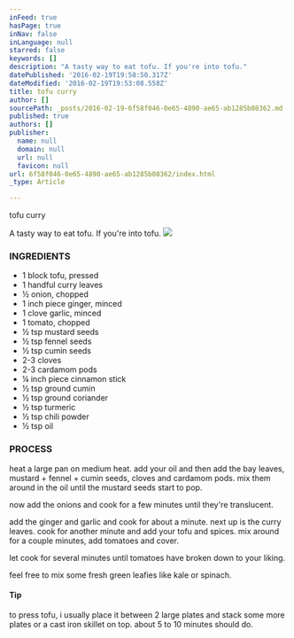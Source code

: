 ```yaml
---
inFeed: true
hasPage: true
inNav: false
inLanguage: null
starred: false
keywords: []
description: "A tasty way to eat tofu. If you're into tofu."
datePublished: '2016-02-19T19:58:50.317Z'
dateModified: '2016-02-19T19:53:08.558Z'
title: tofu curry
author: []
sourcePath: _posts/2016-02-19-6f58f046-0e65-4890-ae65-ab1285b08362.md
published: true
authors: []
publisher:
  name: null
  domain: null
  url: null
  favicon: null
url: 6f58f046-0e65-4890-ae65-ab1285b08362/index.html
_type: Article

---
```

tofu curry

A tasty way to eat tofu. If you're into tofu.
![](https://the-grid-user-content.s3-us-west-2.amazonaws.com/79641fb3-1045-407b-a6f0-697132409f5f.jpg)

### INGREDIENTS

* 1 block tofu, pressed
* 1 handful curry leaves
* ½ onion, chopped
* 1 inch piece ginger, minced
* 1 clove garlic, minced
* 1 tomato, chopped
* ½ tsp mustard seeds
* ½ tsp fennel seeds
* ½ tsp cumin seeds
* 2-3 cloves
* 2-3 cardamom pods
* ¼ inch piece cinnamon stick
* ½ tsp ground cumin
* ½ tsp ground coriander
* ½ tsp turmeric
* ½ tsp chili powder
* ½ tsp oil

### PROCESS

heat a large pan on medium heat. add your oil and then add the bay leaves, mustard + fennel + cumin seeds, cloves and cardamom pods. mix them around in the oil until the mustard seeds start to pop.

now add the onions and cook for a few minutes until they're translucent.

add the ginger and garlic and cook for about a minute. next up is the curry leaves. cook for another minute and add your tofu and spices. mix around for a couple minutes, add tomatoes and cover.

let cook for several minutes until tomatoes have broken down to your liking.

feel free to mix some fresh green leafies like kale or spinach.

#### Tip

to press tofu, i usually place it between 2 large plates and stack some more plates or a cast iron skillet on top. about 5 to 10 minutes should do.